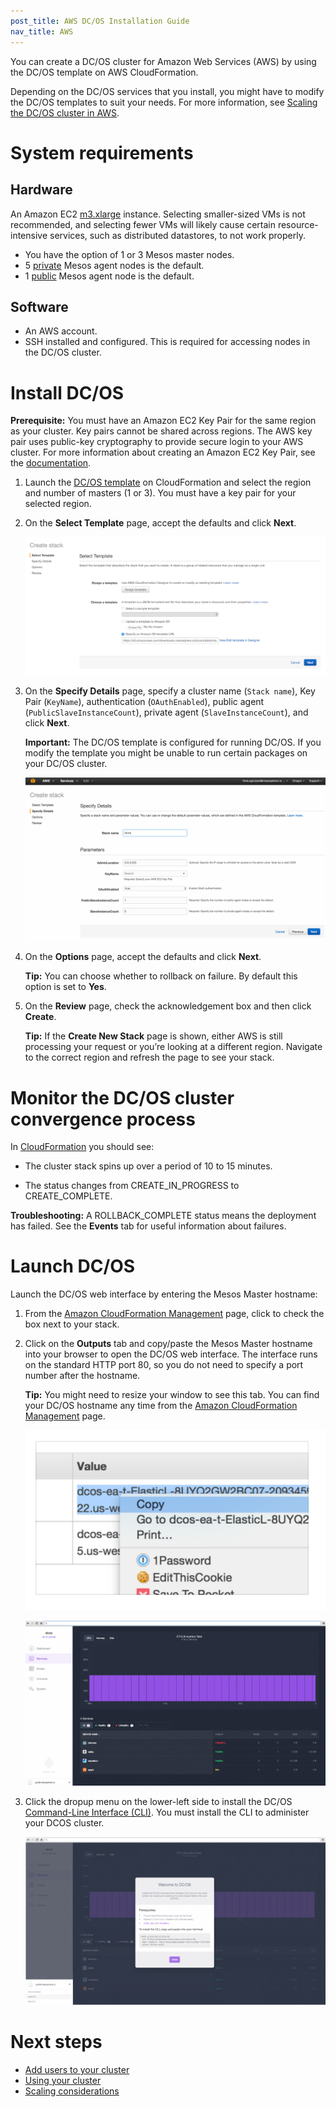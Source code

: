 ```yaml
---
post_title: AWS DC/OS Installation Guide
nav_title: AWS
---
```


You can create a DC/OS cluster for Amazon Web Services (AWS) by using the DC/OS template on AWS CloudFormation.

Depending on the DC/OS services that you install, you might have to modify the DC/OS templates to suit your needs. For more information, see [Scaling the DC/OS cluster in AWS][1].

# System requirements

## Hardware

An Amazon EC2 <a href="https://aws.amazon.com/ec2/pricing/" target="_blank">m3.xlarge</a> instance.  Selecting smaller-sized VMs is not recommended, and selecting fewer VMs will likely cause certain resource-intensive services, such as distributed datastores, to not work properly.

*   You have the option of 1 or 3 Mesos master nodes.
*   5 [private](/1.7/overview/concepts/#private) Mesos agent nodes is the default. 
*   1 [public](/1.7/overview/concepts/#public) Mesos agent node is the default. 

## Software

- An AWS account.
- SSH installed and configured. This is required for accessing nodes in the DC/OS cluster.

# Install DC/OS

**Prerequisite:**
You must have an Amazon EC2 Key Pair for the same region as your cluster. Key pairs cannot be shared across regions. The AWS key pair uses public-key cryptography to provide secure login to your AWS cluster. For more information about creating an Amazon EC2 Key Pair, see the <a href="http://docs.aws.amazon.com/AWSEC2/latest/UserGuide/ec2-key-pairs.html#having-ec2-create-your-key-pair" target="_blank">documentation</a>. 

1.  Launch the <a href="https://downloads.dcos.io/dcos/EarlyAccess/aws.html" target="_blank">DC/OS template</a> on CloudFormation and select the region and number of masters (1 or 3). You must have a key pair for your selected region.

2.  On the **Select Template** page, accept the defaults and click **Next**.

    ![Launch stack](../img/dcos-aws-step2b.png)

3.  On the **Specify Details** page, specify a cluster name (`Stack name`), Key Pair (`KeyName`), authentication (`OAuthEnabled`), public agent (`PublicSlaveInstanceCount`), private agent (`SlaveInstanceCount`), and click **Next**. 

    **Important:** The DC/OS template is configured for running DC/OS. If you modify the template you might be unable to run certain packages on your DC/OS cluster.

    ![Create stack](../img/dcos-aws-step2c.png)

4.  On the **Options** page, accept the defaults and click **Next**.

    **Tip:** You can choose whether to rollback on failure. By default this option is set to **Yes**.

5.  On the **Review** page, check the acknowledgement box and then click **Create**.

    **Tip:** If the **Create New Stack** page is shown, either AWS is still processing your request or you’re looking at a different region. Navigate to the correct region and refresh the page to see your stack.
    

# Monitor the DC/OS cluster convergence process

In <a href="https://console.aws.amazon.com/cloudformation/home" target="_blank">CloudFormation</a> you should see:

*   The cluster stack spins up over a period of 10 to 15 minutes.

*   The status changes from CREATE_IN_PROGRESS to CREATE_COMPLETE.

**Troubleshooting:** A ROLLBACK_COMPLETE status means the deployment has failed. See the **Events** tab for useful information about failures.

# <a name="launchdcos"></a>Launch DC/OS

Launch the DC/OS web interface by entering the Mesos Master hostname:

1.  From the <a href="https://console.aws.amazon.com/cloudformation/home" target="_blank">Amazon CloudFormation Management</a> page, click to check the box next to your stack.

2.  Click on the **Outputs** tab and copy/paste the Mesos Master hostname into your browser to open the DC/OS web interface. The interface runs on the standard HTTP port 80, so you do not need to specify a port number after the hostname.

    **Tip:** You might need to resize your window to see this tab. You can find your DC/OS hostname any time from the <a href="https://console.aws.amazon.com/cloudformation/home" target="_blank">Amazon CloudFormation Management</a> page.

    ![Monitor stack creation](../img/dcos-aws-step3a.png)

    ![DC/OS dashboard](../img/ui-dashboard.gif)

1.  Click the dropup menu on the lower-left side to install the DC/OS [Command-Line Interface (CLI)][2]. You must install the CLI to administer your DCOS cluster.

    ![install CLI](../img/ui-dashboard-install-cli.gif)


# Next steps

- [Add users to your cluster][10]
- [Using your cluster][3]
- [Scaling considerations][4]

 [1]: /docs/1.7/administration/managing-aws/
 [2]: /docs/1.7/usage/cli/install/
 [3]: /docs/1.7/usage/
 [4]: https://aws.amazon.com/autoscaling/
 [10]: /docs/1.7/administration/user-management/

